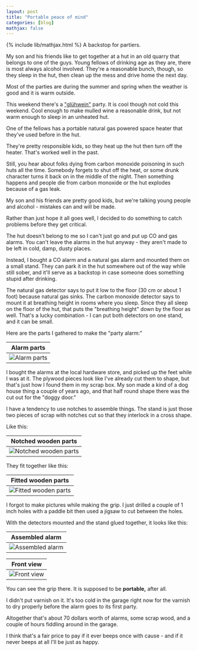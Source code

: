```yaml
---
layout: post
title: "Portable peace of mind"
categories: [blog]
mathjax: false
---
```

{% include lib/mathjax.html %}
A backstop for partiers.

My son and his friends like to get together at a hut in an old quarry that belongs to one of the guys.  Young fellows of drinking age as they are, there is most always alcohol involved.  They're a reasonable bunch, though, so they sleep in the hut, then clean up the mess and drive home the next day.

Most of the parties are during the summer and spring when the weather is good and it is warm outside.

This weekend there's a ["glühwein"](https://en.wikipedia.org/wiki/Mulled_wine) party.  It is cool though not cold this weekend.  Cool enough to make mulled wine a reasonable drink, but not warm enough to sleep in an unheated hut.

One of the fellows has a portable natural gas powered space heater that they've used before in the hut.

They're pretty responsible kids, so they heat up the hut then turn off the heater.  That's worked well in the past.

Still, you hear about folks dying from carbon monoxide poisoning in such huts all the time.  Somebody forgets to shut off the heat, or some drunk character turns it back on in the middle of the night.  Then something happens and people die from carbon monoxide or the hut explodes because of a gas leak.

My son and his friends are pretty good kids, but we're talking young people and alcohol - mistakes can and will be made.

Rather than just hope it all goes well, I decided to do something to catch problems before they get critical.

The hut doesn't belong to me so I can't just go and put up CO and gas alarms.  You can't leave the alarms in the hut anyway - they aren't made to be left in cold, damp, dusty places.

Instead, I bought a CO alarm and a natural gas alarm and mounted them on a small stand.  They can park it in the hut somewhere out of the way while still sober, and it'll serve as a backstop in case someone does something stupid after drinking.

The natural gas detector says to put it low to the floor (30 cm or about 1 foot) because natural gas sinks.  The carbon monoxide detector says to mount it at breathing height in rooms where you sleep.  Since they all sleep on the floor of the hut, that puts the "breathing height" down by the floor as well.  That's a lucky combination - I can put both detectors on one stand, and it can be small.

Here are the parts I gathered to make the "party alarm:"

|Alarm parts|
|---------------------|
|![Alarm parts](/assets/partyalarm/pieces.jpg)|

I bought the alarms at the local hardware store, and picked up the feet while I was at it.  The plywood pieces look like I've already cut them to shape, but that's just how I found them in my scrap box.  My son made a kind of a dog house thing a couple of years ago, and that half round shape there was the cut out for the "doggy door."

I have a tendency to use notches to assemble things.  The stand is just those two pieces of scrap with notches cut so that they interlock in a cross shape.

Like this:

|Notched wooden parts|
|---------------------|
|![Notched wooden parts](/assets/partyalarm/notches.jpg)|

They fit together like this:

|Fitted wooden parts|
|---------------------|
|![Fitted wooden parts](/assets/partyalarm/fitted.jpg)|

I forgot to make pictures while making the grip.  I just drilled a couple of 1 inch holes with a paddle bit then used a jigsaw to cut between the holes.

With the detectors mounted and the stand glued together, it looks like this:

|Assembled alarm|
|---------------------|
|![Assembled alarm](/assets/partyalarm/alarms.jpg)|


|Front view|
|---------------------|
|![Front view](/assets/partyalarm/frontview.jpg)|

You can see the grip there.  It is supposed to be **portable,** after all.

I didn't put varnish on it.  It's too cold in the garage right now for the varnish to dry properly before the alarm goes to its first party.

Altogether that's about 70 dollars worth of alarms, some scrap wood, and a couple of hours fiddling around in the garage.

I think that's a fair price to pay if it ever beeps once with cause - and if it never beeps at all I'll be just as happy.
